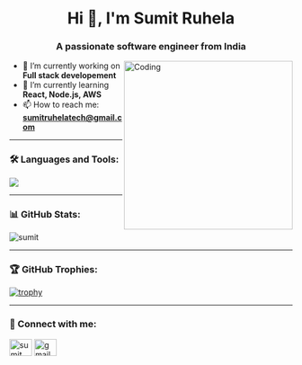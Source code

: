 <h1 align="center">Hi 👋, I'm Sumit Ruhela</h1>
<h3 align="center">A passionate software engineer from India</h3>

<img align="right" alt="Coding" width="300" src="https://media.giphy.com/media/VTtANKl0beDFQRLDTh/giphy.gif" />

- 🔭 I’m currently working on **Full stack developement**
- 🌱 I’m currently learning **React, Node.js, AWS**
- 📫 How to reach me: **sumitruhelatech@gmail.com**

---

### 🛠️ Languages and Tools:
<p align="left">
  <img src="https://skillicons.dev/icons?i=js,ts,react,nodejs,angular,aws,docker,git" />
</p>

---

### 📊 GitHub Stats:
<p align="left">
  <img src="https://github-readme-stats.vercel.app/api?username=code9211&show_icons=true&locale=en" alt="sumit" />
</p>

---

### 🏆 GitHub Trophies:
[![trophy](https://github-profile-trophy.vercel.app/?username=SumitRuhela)](https://github.com/ryo-ma/github-profile-trophy)

---

### 🔗 Connect with me:
<p align="left">
  <a href="https://www.linkedin.com/in/sumit-ruhela-412469138" target="blank"><img align="center" src="https://cdn.jsdelivr.net/npm/simple-icons@v3/icons/linkedin.svg" alt="sumit" height="30" width="40" /></a>
  <a href="mailto:sumitruhelatech@gmail.com"><img align="center" src="https://cdn.jsdelivr.net/npm/simple-icons@v3/icons/gmail.svg" alt="gmail" height="30" width="40" /></a>
</p>
